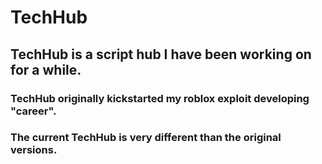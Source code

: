 # TechHub 

## TechHub is a script hub I have been working on for a while. 
### TechHub originally kickstarted my roblox exploit developing "career". 
### The current TechHub is very different than the original versions.
